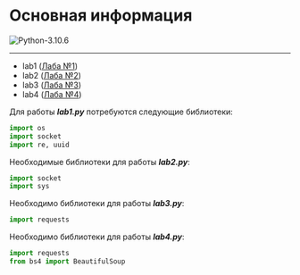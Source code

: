 # Основная информация

![Python-3.10.6](https://img.shields.io/badge/Python-v3.10.6-blue?style=for-the-badge)

---

+ lab1 ([Лаба №1](https://github.com/Alemer3/sp/laba%231))
+ lab2 ([Лаба №2](https://github.com/Alemer3/sp/lab2))
+ lab3 ([Лаба №3](https://github.com/Alemer3/sp/laba%233))
+ lab4 ([Лаба №4](https://github.com/Alemer3/sp/laba%234))

Для работы ***lab1.py*** потребуются следующие библиотеки: 

```python
import os
import socket
import re, uuid
```

Необходимые библиотеки для работы ***lab2.py***: 
```python
import socket
import sys
```

Необходимо библиотеки для работы ***lab3.py***:

```python 
import requests
```

Необходимо библиотеки для работы ***lab4.py***:

```python 
import requests
from bs4 import BeautifulSoup
```
